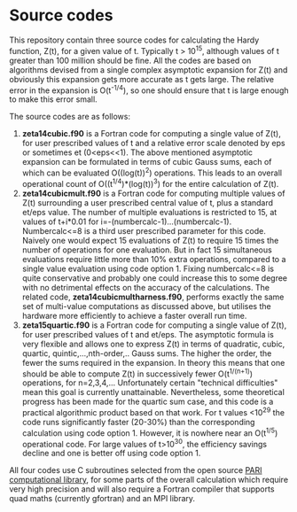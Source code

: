 # Source codes

This repository contain three source codes for calculating the Hardy function, Z(t), for a given value of t. Typically t > 10<sup>15</sup>, although values of t greater than 100 million should be fine. All the codes are based on algorithms devised from a single complex asymptotic expansion for Z(t) and obviously this expansion gets more accurate as t gets large. The relative error in the expansion is O(t<sup>-1/4</sup>), so one should ensure that t is large enough to make this error small.

The source codes are as follows:
1) **zeta14cubic.f90** is a Fortran code for computing a single value of Z(t), for user prescribed values of t and a relative error scale denoted by eps or sometimes et (0<eps<<1). The above mentioned asymptotic expansion can be formulated in terms of cubic Gauss sums, each of  which can be evaluated O((log(t))<sup>2</sup>) operations. This leads to an overall operational count of O((t<sup>1/4</sup>)*(log(t))<sup>3</sup>) for the entire calculation of Z(t).
2) **zeta14cubicmult.f90** is a Fortran code for computing multiple values of Z(t) surrounding a user prescribed central value of t, plus a standard et/eps value. The number of multiple evaluations is restricted to 15, at values of t+i*0.01 for i=-(numbercalc-1)...(numbercalc-1). Numbercalc<=8 is a third user prescribed parameter for this code. Naively one would expect 15 evaluations of Z(t) to require 15 times the number of operations for one evaluation. But in fact 15 simultaneous evaluations require little more than 10% extra operations, compared to a single value evaluation using code option 1. Fixing numbercalc<=8 is quite conservative and probably one could increase this to some degree with no detrimental effects on the accuracy of the calculations. The related code, **zeta14cubicmultharness.f90**, performs exactly the same set of multi-value computations as discussed above, but utilises the hardware more efficiently to achieve a faster overall run time.
3) **zeta15quartic.f90** is a Fortran code for computing a single value of Z(t), for user prescribed values of t and et/eps. The asymptotic formula is very flexible and allows one to express Z(t) in terms of quadratic, cubic, quartic, quintic,...,nth-order,.. Gauss sums. The higher the order, the fewer the sums required in the expansion. In theory this means that one should be able to compute Z(t) in successively fewer O(t<sup>1/(n+1)</sup>) operations, for n=2,3,4,... Unfortunately certain "technical difficulties" mean this goal is currently unattainable. Nevertheless, some theoretical progress has been made for the quartic sum case, and this code is a practical algorithmic product based on that work. For t values <10<sup>29</sup> the code runs significantly faster (20-30%) than the corresponding calculation using code option 1. However, it is nowhere near an O(t<sup>1/5</sup>) operational code. For large values of t>10<sup>30</sup>, the efficiency savings decline and one is better off using code option 1.

All four codes use C subroutines selected from the open source [PARI computational library](https://pari.math.u-bordeaux.fr/), for some parts of the overall calculation which require very high precision and will also require a Fortran compiler that supports quad maths (currently gfortran) and an MPI library.
